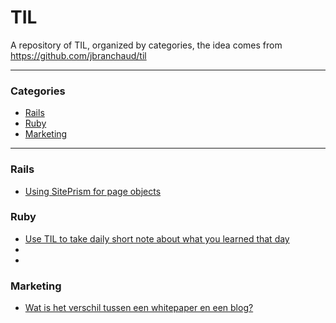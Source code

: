 # TIL

A repository of TIL, organized by categories, the idea comes from https://github.com/jbranchaud/til

---

### Categories

* [Rails](#rails)
* [Ruby](#ruby)
* [Marketing](#marketing)

---

### Rails

- [Using SitePrism for page objects](rails/2020-08-30_using-siteprism-for-page-objects.md)

### Ruby

- [Use TIL to take daily short note about what you learned that day](ruby/2020-06-25_use-the-til-gem.md)
- [](ruby/2020-06-28_.md)
- [](ruby/2020-06-28_.md)

### Marketing

- [Wat is het verschil tussen een whitepaper en een blog?](marketing/2020-08-31_wat-is-het-verschil-tussen-een-whitepaper-en-een-blog%3F.md)
